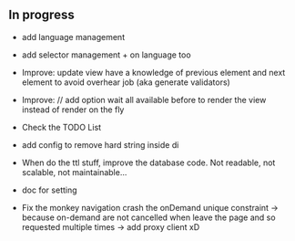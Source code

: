 ## In progress

- add language management
- add selector management + on language too

- Improve: update view have a knowledge of previous element 
and next element to avoid overhear job (aka generate validators)
- Improve: // add option wait all available before to render the view instead of render on the fly
- Check the TODO List

- add config to remove hard string inside di

- When do the ttl stuff, improve the database code. Not readable, not scalable, not maintainable...
- doc for setting

- Fix the monkey navigation crash the onDemand unique constraint -> because on-demand are not
  cancelled when leave the page
  and so requested multiple times -> add proxy client xD

